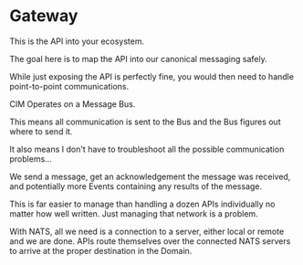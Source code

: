 # Gateway
This is the API into your ecosystem.

The goal here is to map the API into our canonical messaging safely.

While just exposing the API is perfectly fine, you would then need to handle point-to-point communications.

CIM Operates on a Message Bus. 

This means all communication is sent to the Bus and the Bus figures out where to send it.

It also means I don't have to troubleshoot all the possible communication problems...

We send a message, get an acknowledgement the message was received, and potentially more Events containing any results of the message.

This is far easier to manage than handling a dozen APIs individually no matter how well written.
Just managing that network is a problem.

With NATS, all we need is a connection to a server, either local or remote and we are done.
APIs route themselves over the connected NATS servers to arrive at the proper destination in the Domain.